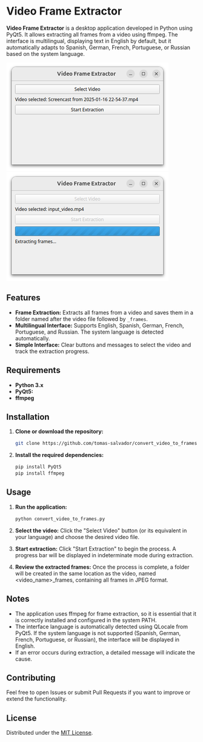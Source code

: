 # Video Frame Extractor

**Video Frame Extractor** is a desktop application developed in Python using PyQt5. It allows extracting all frames from a video using ffmpeg. The interface is multilingual, displaying text in English by default, but it automatically adapts to Spanish, German, French, Portuguese, or Russian based on the system language.

![Screenshot of Base menu](screenshots/screenshot1.png)
![Screenshot of Extractubg](screenshots/screenshot2.png)

## Features

- **Frame Extraction:** Extracts all frames from a video and saves them in a folder named after the video file followed by `_frames`.
- **Multilingual Interface:** Supports English, Spanish, German, French, Portuguese, and Russian. The system language is detected automatically.
- **Simple Interface:** Clear buttons and messages to select the video and track the extraction progress.

## Requirements

- **Python 3.x**
- **PyQt5:**
- **ffmpeg**

## Installation

1. **Clone or download the repository:**
   ```bash
   git clone https://github.com/tomas-salvador/convert_video_to_frames
2. **Install the required dependencies:**
   ```bash
   pip install PyQt5
   pip install ffmpeg

## Usage

1. **Run the application:**

   ```bash
   python convert_video_to_frames.py
2. **Select the video:**
   Click the "Select Video" button (or its equivalent in your language) and choose the desired video file.
3. **Start extraction:**
   Click "Start Extraction" to begin the process. A progress bar will be displayed in indeterminate mode during extraction.
4. **Review the extracted frames:**
   Once the process is complete, a folder will be created in the same location as the video, named <video_name>_frames, containing all frames in JPEG format.

## Notes

- The application uses ffmpeg for frame extraction, so it is essential that it is correctly installed and configured in the system PATH.
- The interface language is automatically detected using QLocale from PyQt5. If the system language is not supported (Spanish, German, French, Portuguese, or Russian), the interface will be displayed in English.
- If an error occurs during extraction, a detailed message will indicate the cause.

## Contributing

Feel free to open Issues or submit Pull Requests if you want to improve or extend the functionality.

## License

Distributed under the [MIT License](LICENSE).
